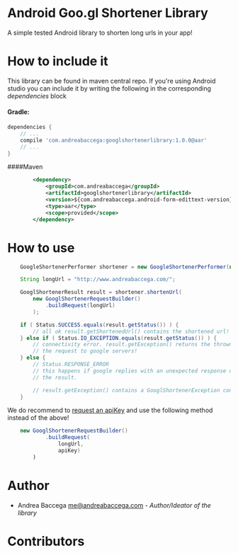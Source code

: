 # Android Goo.gl Shortener Library

A simple tested Android library to shorten long urls in your app!

# How to include it
This library can be found in maven central repo. If you're using Android studio you can include it by writing the following in the corresponding _dependencies_ block

#### Gradle:
```groovy
dependencies {
	// ...
	compile 'com.andreabaccega:googlshortenerlibrary:1.0.0@aar'
	// ...
}
```

####Maven
```xml
		<dependency>
			<groupId>com.andreabaccega</groupId>
			<artifactId>googlshortenerlibrary</artifactId>
			<version>${com.andreabaccega.android-form-edittext-version}</version>
			<type>aar</type>
			<scope>provided</scope>
		</dependency>
```


# How to use


```java
	GoogleShortenerPerformer shortener = new GoogleShortenerPerformer(new OkHttpClient());

	String longUrl = "http://www.andreabaccega.com/";

	GooglShortenerResult result = shortener.shortenUrl(
		new GooglShortenerRequestBuilder()
			.buildRequest(longUrl)
		);

	if ( Status.SUCCESS.equals(result.getStatus()) ) {
		// all ok result.getShortenedUrl() contains the shortened url!
	} else if ( Status.IO_EXCEPTION.equals(result.getStatus()) ) {
		// connectivity error. result.getException() returns the thrown exception while performing
		// the request to google servers!
	} else {
		// Status.RESPONSE_ERROR
		// this happens if google replies with an unexpected response or if there are some other issues processing
		// the result.

		// result.getException() contains a GooglShortenerException containing a message that can help resolve the issue!
	}
```

We do recommend to [request an apiKey](https://developers.google.com/url-shortener/v1/getting_started#APIKey) and use the following method instead of the above!

```java
	new GooglShortenerRequestBuilder()
			.buildRequest(
				longUrl,
				apiKey)
		)
```

# Author

*  Andrea Baccega <me@andreabaccega.com> - _Author/Ideator of the library_

# Contributors
